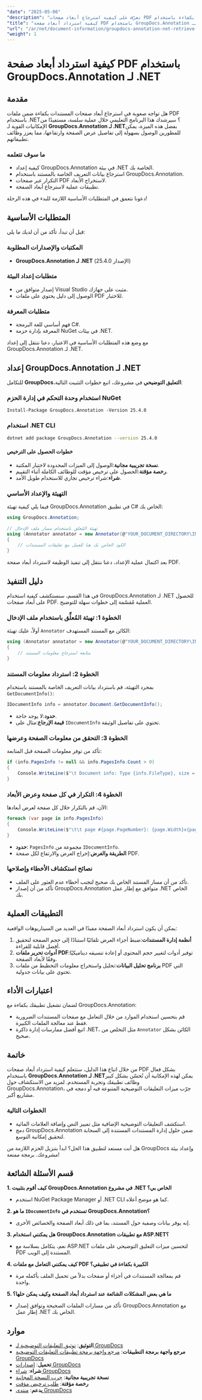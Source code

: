 ```yaml
---
"date": "2025-05-06"
"description": "تعرّف على كيفية استرجاع أبعاد صفحات PDF بكفاءة باستخدام GroupDocs.Annotation لـ .NET. اتبع هذا الدليل لتحسين تطبيقات إدارة المستندات لديك."
"title": "كيفية استرداد أبعاد صفحة PDF باستخدام GroupDocs.Annotation لـ .NET"
"url": "/ar/net/document-information/groupdocs-annotation-net-retrieve-pdf-page-dimensions/"
"weight": 1
---
```


# كيفية استرداد أبعاد صفحة PDF باستخدام GroupDocs.Annotation لـ .NET

## مقدمة

هل تواجه صعوبة في استرجاع أبعاد صفحات المستندات بكفاءة ضمن ملفات PDF باستخدام .NET؟ سيرشدك هذا البرنامج التعليمي خلال عملية سلسة، مستفيدًا من الإمكانيات القوية لـ **GroupDocs.Annotation لـ .NET**بفضل هذه الميزة، يمكن للمطورين الوصول بسهولة إلى تفاصيل عرض الصفحة وارتفاعها، مما يعزز وظائف تطبيقاتهم.

### ما سوف تتعلمه
- كيفية إعداد GroupDocs.Annotation في بيئة .NET الخاصة بك.
- استرجاع بيانات التعريف الخاصة بالمستند باستخدام GroupDocs.Annotation.
- التكرار عبر صفحات PDF لاستخراج الأبعاد.
- تطبيقات عملية لاسترجاع أبعاد الصفحة.

دعونا نتعمق في المتطلبات الأساسية اللازمة للبدء في هذه الرحلة!

## المتطلبات الأساسية

قبل أن تبدأ، تأكد من أن لديك ما يلي:

### المكتبات والإصدارات المطلوبة
- **GroupDocs.Annotation لـ .NET** (الإصدار 25.4.0)

### متطلبات إعداد البيئة
- إصدار متوافق من Visual Studio مثبت على جهازك.
- الوصول إلى دليل يحتوي على ملفات PDF للاختبار.

### متطلبات المعرفة
- فهم أساسي للغة البرمجة C#.
- المعرفة بإدارة حزمة NuGet في بيئات .NET.

مع وضع هذه المتطلبات الأساسية في الاعتبار، دعنا ننتقل إلى إعداد GroupDocs.Annotation لـ .NET.

## إعداد GroupDocs.Annotation لـ .NET

للتكامل **GroupDocs.التعليق التوضيحي** في مشروعك، اتبع خطوات التثبيت التالية:

### استخدام وحدة التحكم في إدارة الحزم NuGet
```shell
Install-Package GroupDocs.Annotation -Version 25.4.0
```

### استخدام .NET CLI
```bash
dotnet add package GroupDocs.Annotation --version 25.4.0
```

#### خطوات الحصول على الترخيص
- **نسخة تجريبية مجانية**:الوصول إلى الميزات المحدودة لاختبار المكتبة.
- **رخصة مؤقتة**:الحصول على ترخيص مؤقت للوظائف الكاملة أثناء التقييم.
- **شراء**:شراء ترخيص تجاري للاستخدام طويل الأمد.

### التهيئة والإعداد الأساسي

فيما يلي كيفية تهيئة GroupDocs.Annotation في تطبيق C# الخاص بك:

```csharp
using GroupDocs.Annotation;

// تهيئة المُعلق باستخدام مسار ملف الإدخال
using (Annotator annotator = new Annotator(@"YOUR_DOCUMENT_DIRECTORY\INPUT_PDF"))
{
    // الكود الخاص بك هنا للعمل مع تعليقات المستندات
}
```

بعد اكتمال عملية الإعداد، دعنا ننتقل إلى تنفيذ الوظيفة لاسترداد أبعاد صفحة PDF.

## دليل التنفيذ

في هذا القسم، سنستكشف كيفية استخدام GroupDocs.Annotation لـ .NET للحصول على أبعاد صفحات PDF. العملية مُقسّمة إلى خطوات سهلة للتوضيح.

### الخطوة 1: تهيئة المُعلِّق باستخدام ملف الإدخال

أولاً، عليك تهيئة `Annotator` الكائن مع المستند المستهدف:

```csharp
using (Annotator annotator = new Annotator(@"YOUR_DOCUMENT_DIRECTORY\INPUT_PDF"))
{
    // متابعة استرجاع معلومات المستند
}
```

### الخطوة 2: استرداد معلومات المستند

بمجرد التهيئة، قم باسترداد بيانات التعريف الخاصة بالمستند باستخدام `GetDocumentInfo()`:

```csharp
IDocumentInfo info = annotator.Document.GetDocumentInfo();
```

- **حدود**:لا يوجد حاجة.
- **قيمة الإرجاع**:مثال على `IDocumentInfo` تحتوي على تفاصيل الوثيقة.

### الخطوة 3: التحقق من معلومات الصفحة وعرضها

تأكد من توفر معلومات الصفحة قبل المتابعة:

```csharp
if (info.PagesInfo != null && info.PagesInfo.Count > 0)
{
    Console.WriteLine($"\t Document info: Type {info.FileType}, size = {info.Size}, pages = {info.PageCount}");
}
```

### الخطوة 4: التكرار في كل صفحة وعرض الأبعاد

الآن، قم بالتكرار خلال كل صفحة لعرض أبعادها:

```csharp
foreach (var page in info.PagesInfo)
{
    Console.WriteLine($"\t\t page #{page.PageNumber}: {page.Width}x{page.Height}");
}
```

- **حدود**: `PagesInfo` مجموعة من `IDocumentInfo`.
- **الطريقة والغرض**:إخراج العرض والارتفاع لكل صفحة PDF.

### نصائح استكشاف الأخطاء وإصلاحها
- تأكد من أن مسار المستند الخاص بك صحيح لتجنب أخطاء عدم العثور على الملف.
- تأكد من أن إصدار GroupDocs.Annotation متوافق مع إطار عمل .NET الخاص بك.

## التطبيقات العملية

يمكن أن يكون استرداد أبعاد الصفحة مفيدًا في العديد من السيناريوهات الواقعية:

1. **أنظمة إدارة المستندات**:ضبط أجزاء العرض تلقائيًا استنادًا إلى حجم الصفحة لتحقيق أفضل قابلية للقراءة.
2. **أدوات تحرير ملفات PDF**:توفير أدوات لتغيير حجم المحتوى أو إعادة تنسيقه ديناميكيًا وفقًا لأبعاد الصفحة.
3. **برنامج تحليل البيانات**:تحليل واستخراج معلومات التخطيط من ملفات PDF التي تحتوي على بيانات جدولية.

## اعتبارات الأداء

لضمان تشغيل تطبيقك بكفاءة مع GroupDocs.Annotation:

- قم بتحسين استخدام الموارد من خلال التعامل مع صفحات المستندات الضرورية فقط عند معالجة الملفات الكبيرة.
- اتبع أفضل ممارسات إدارة ذاكرة .NET، مثل التخلص من `Annotator` الكائن بشكل صحيح.

## خاتمة

من خلال اتباع هذا الدليل، ستتعلم كيفية استرداد أبعاد صفحات PDF بشكل فعال باستخدام **GroupDocs.Annotation لـ .NET**يمكن لهذه الإمكانية أن تُحسّن بشكل كبير وظائف تطبيقك وتجربة المستخدم. لمزيد من الاستكشاف حول GroupDocs.Annotation، جرّب ميزات التعليقات التوضيحية المتنوعة فيه أو دمجه في مشاريع أكبر.

### الخطوات التالية
- استكشف التعليقات التوضيحية الإضافية مثل تمييز النص وإضافة العلامات المائية.
- دمج GroupDocs.Annotation ضمن حلول إدارة المستندات المستندة إلى السحابة لتحقيق إمكانية التوسع.

هل أنت مستعد لتطبيق هذا الحل؟ ابدأ بتنزيل الحزم اللازمة من GroupDocs وإعداد بيئة مشروعك. برمجة ممتعة!

## قسم الأسئلة الشائعة

**1. كيف أقوم بتثبيت GroupDocs.Annotation في مشروع .NET الخاص بي؟**
   - استخدم NuGet Package Manager أو .NET CLI كما هو موضح أعلاه.

**2. ما هو `IDocumentInfo` تستخدم في GroupDocs.Annotation؟**
   - إنه يوفر بيانات وصفية حول المستند، بما في ذلك أبعاد الصفحة والخصائص الأخرى.

**3. هل يمكنني استخدام GroupDocs.Annotation مع تطبيقات ASP.NET؟**
   - نعم، يتكامل بسلاسة مع ASP.NET لتحسين ميزات التعليق التوضيحي على ملفات PDF المستندة إلى الويب.

**4. كيف يمكنني التعامل مع ملفات PDF الكبيرة بكفاءة في تطبيقي؟**
   - قم بمعالجة المستندات في أجزاء أو صفحات بدلاً من تحميل الملف بأكمله مرة واحدة.

**5. ما هي بعض المشكلات الشائعة عند استرداد أبعاد الصفحة وكيف يمكن حلها؟**
   - تأكد من مسارات الملفات الصحيحة وتوافق إصدار GroupDocs.Annotation مع إطار عمل .NET الخاص بك.

## موارد
- **التوثيق**: [توثيق التعليقات التوضيحية لـ GroupDocs](https://docs.groupdocs.com/annotation/net/)
- **مرجع واجهة برمجة التطبيقات**: [مرجع واجهة برمجة تطبيقات التعليقات التوضيحية GroupDocs](https://reference.groupdocs.com/annotation/net/)
- **تحميل**: [إصدارات GroupDocs](https://releases.groupdocs.com/annotation/net/)
- **شراء**: [شراء GroupDocs](https://purchase.groupdocs.com/buy)
- **نسخة تجريبية مجانية**: [جرب النسخة المجانية](https://releases.groupdocs.com/annotation/net/)
- **رخصة مؤقتة**: [طلب ترخيص مؤقت](https://purchase.groupdocs.com/temporary-license/)
- **يدعم**: [منتدى GroupDocs](https://forum.groupdocs.com/c/annotation/)